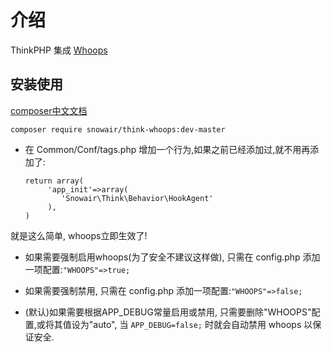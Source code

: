 介绍
==========

ThinkPHP 集成 [Whoops](https://github.com/filp/whoops)

安装使用
------

[composer中文文档](http://www.kancloud.cn/thinkphp/composer)

```
composer require snowair/think-whoops:dev-master
```

* 在 Common/Conf/tags.php 增加一个行为,如果之前已经添加过,就不用再添加了:
    ```
    return array(
         'app_init'=>array(
            'Snowair\Think\Behavior\HookAgent'
         ),
    )
    ```

就是这么简单, whoops立即生效了!


* 如果需要强制启用whoops(为了安全不建议这样做), 只需在 config.php 添加一项配置:`"WHOOPS"=>true;`

* 如果需要强制禁用, 只需在 config.php 添加一项配置:`"WHOOPS"=>false;`

* (默认)如果需要根据APP_DEBUG常量启用或禁用, 只需要删除"WHOOPS"配置,或将其值设为"auto", 当 `APP_DEBUG=false;` 时就会自动禁用 whoops 以保证安全.

